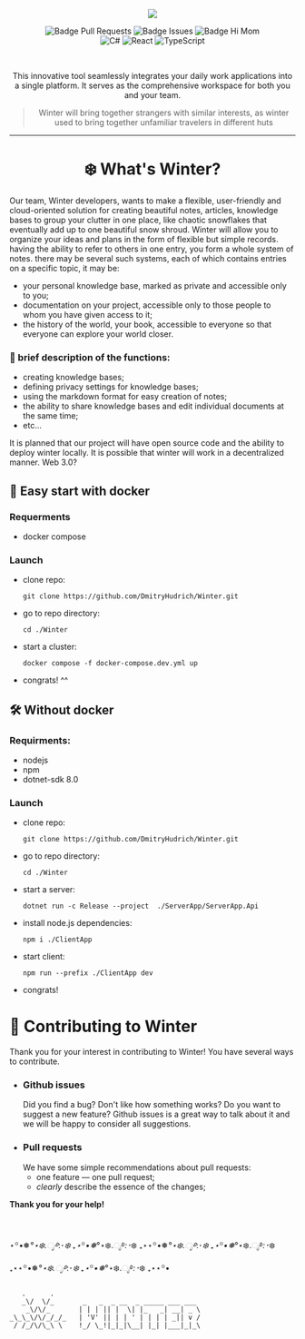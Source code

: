 <div align = center>

![](https://raw.githubusercontent.com/DmitryHudrich/Winter/new-readme-draft/Assets/header.gif)

![Badge Pull Requests] 
![Badge Issues]
![Badge Hi Mom]
<br>
![C#](https://img.shields.io/badge/c%23-%23239120.svg?style=for-the-badge&logo=csharp&logoColor=white)
![React](https://img.shields.io/badge/react-%2320232a.svg?style=for-the-badge&logo=react&logoColor=%2361DAFB)
![TypeScript](https://img.shields.io/badge/typescript-%23007ACC.svg?style=for-the-badge&logo=typescript&logoColor=white)

<br>

This innovative tool seamlessly integrates your daily work applications into a single platform. It serves as the comprehensive workspace for both you and your team.
> Winter will bring together strangers with similar interests, as winter used to bring together unfamiliar travelers in different huts

---

# ❄️ What's Winter?

</div>
Our team, Winter developers, wants to make a flexible, user-friendly and cloud-oriented solution for creating beautiful notes, articles, knowledge bases to group your clutter in one place, like chaotic snowflakes that eventually add up to one beautiful snow shroud.
Winter will allow you to organize your ideas and plans in the form of flexible but simple records. having the ability to refer to others in one entry, you form a whole system of notes. there may be several such systems, each of which contains entries on a specific topic, it may be:

- your personal knowledge base, marked as private and accessible only to you;
- documentation on your project, accessible only to those people to whom you have given access to it;
- the history of the world, your book, accessible to everyone so that everyone can explore your world closer.

### 🌟 brief description of the functions:
- creating knowledge bases;
- defining privacy settings for knowledge bases; 
- using the markdown format for easy creation of notes;
- the ability to share knowledge bases and edit individual documents at the same time;
- etc...

It is planned that our project will have open source code and the ability to deploy winter locally. It is possible that winter will work in a decentralized manner. Web 3.0?

## 🐳 Easy start with docker
### Requerments  
- docker compose
### Launch
- clone repo:

  ```
  git clone https://github.com/DmitryHudrich/Winter.git
  ```

- go to repo directory:
  
  ```
  cd ./Winter
  ```

- start a cluster:

  ```
  docker compose -f docker-compose.dev.yml up
  ``` 

- congrats! ^^

## 🛠️ Without docker
### Requirments:
- nodejs
- npm
- dotnet-sdk 8.0
### Launch
- clone repo:
  
  ```
  git clone https://github.com/DmitryHudrich/Winter.git
  ```

- go to repo directory:
  
  ```
  cd ./Winter
  ```

- start a server:
  
  ```
  dotnet run -c Release --project  ./ServerApp/ServerApp.Api
  ```

- install node.js dependencies:

  ```
  npm i ./ClientApp 
  ```

- start client:
  
  ```
  npm run --prefix ./ClientApp dev 
  ```

- congrats!

# 🎁 Contributing to Winter
Thank you for your interest in contributing to Winter!
You have several ways to contribute.
- ### Github issues
  Did you find a bug? Don't like how something works? Do you want to suggest a new feature? Github issues is a great way to talk about it and we will be happy to consider all suggestions.
- ### Pull requests
  We have some simple recommendations about pull requests:
  - one feature — one pull request;
  - *clearly* describe the essence of the changes;

**Thank you for your help!**

<br/><br/>
⋆꙳•❅*°⋆❄️.ೃ࿔*:･*❄️ ₊⋆꙳•❅*°⋆❄️.ೃ࿔*:･*❄️ ₊⋆⋆꙳•❅*°⋆❄️.ೃ࿔*:･*❄️ ₊⋆꙳•❅*°⋆❄️.ೃ࿔*:･*❄️ ₊⋆⋆꙳•❅*°⋆❄️.ೃ࿔*:･*❄️ ₊⋆꙳•❅*°⋆❄️.ೃ࿔*:･*❄️ ₊⋆⋆꙳•
```
   .      .          
   _\/  \/_       _   _  _ __  _ _____ ___ ___
    _\/\/_       | | | || |  \| |_   _| __| _ \ 
_\_\_\/\/_/_/_   | 'V' || | | ' | | | | _|| v / 
 / /_/\/\_\ \    !_/ \_!|_|_|\__| |_| |___|_|_\
```


<!----------------------------------{ Badges }--------------------------------->

[Badge Issues]: https://img.shields.io/github/issues/DmitryHudrich/Winter
[Badge Pull Requests]: https://img.shields.io/github/issues-pr/DmitryHudrich/Winter
[Badge Language]: https://img.shields.io/github/languages/top/DmitryHudrich/Winter
[Badge Lines]: https://img.shields.io/tokei/lines/github/hyprwm/DmitryHudrich/Winter
[Badge Hi Mom]: https://img.shields.io/badge/Hi-mom!-ff69b4

